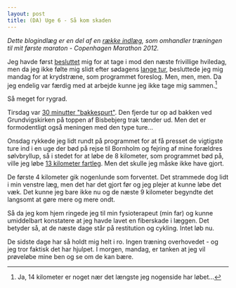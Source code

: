 ```yaml
---
layout: post
title: (DA) Uge 6 - Så kom skaden
---
```


*Dette blogindlæg er en del af en [række indlæg](/marathon.html), som omhandler træningen til mit første maraton - Copenhagen Marathon 2012.*

Jeg havde først [besluttet](http://log.logiskhave.dk/2012/20120304_uge5.html) mig for at tage i mod den næste frivillige hviledag, men da jeg ikke følte mig slidt efter sødagens [lange tur](http://connect.garmin.com/activity/154808094), besluttede jeg mig mandag for at krydstræne, som programmet foreslog. Men, men, men. Da jeg endelig var færdig med at arbejde kunne jeg ikke tage mig sammen.[^1]

Så meget for rygrad.

Tirsdag var [30 minutter "bakkespurt"](http://connect.garmin.com/activity/155454743). Den fjerde tur op ad bakken ved Grundvigskirken på toppen af Bisbebjerg trak tænder ud. Men det er formodentligt også meningen med den type ture...

Onsdag rykkede jeg lidt rundt på programmet for at få presset de vigtigste ture ind i en uge der bød på rejse til Bornholm og fejring af mine forældres sølvbryllup, så i stedet for at løbe de 8 kilometer, som programmet bød på, ville jeg løbe [13 kilometer fartleg](http://connect.garmin.com/activity/155741808). Men det skulle jeg måske ikke have gjort.

De første 4 kilometer gik nogenlunde som forventet. Det strammede dog lidt i min venstre læg, men det har det gjort før og jeg plejer at kunne løbe det væk. Det kunne jeg bare ikke nu og de næste 9 kilometer begyndte det langsomt at gøre mere og mere ondt.

Så da jeg kom hjem ringede jeg til min fysioterapeut (min far) og kunne umiddelbart konstatere at jeg havde lavet en fiberskade i læggen. Det betyder så, at de næste dage står på restitution og cykling. Intet løb nu.

De sidste dage har så holdt mig helt i ro. Ingen træning overhovedet - og jeg tror faktisk det har hjulpet. I morgen, mandag, er tanken at jeg vil prøveløbe mine ben og se om de kan bære.

[^1]: Ja, 14 kilometer er noget nær det længste jeg nogenside har løbet...
